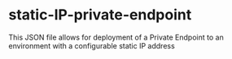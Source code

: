 # static-IP-private-endpoint
This JSON file allows for deployment of a Private Endpoint to an environment with a configurable static IP address
